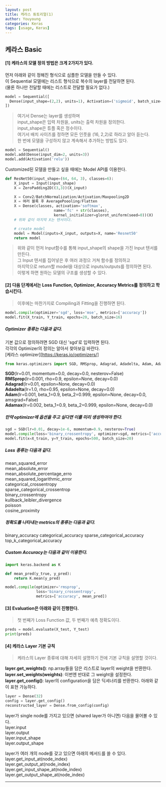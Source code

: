```yaml
---
layout: post
title: 케라스 튜토리얼(1)
author: Youyoung
categories: Keras
tags: [usage, Keras]
---
```


## 케라스 Basic

#### [1] 케라스의 모델 정의 방법은 크게 2가지가 있다.
먼저 아래와 같이 정해진 형식으로 심플한 모델을 만들 수 있다.  
이 Sequential 모델에는 리스트 형식으로 복수의 layer를 전달하면 된다.  
(물론 하나만 전달할 때에는 리스트로 전달할 필요가 없다.)  
```python
model = Sequential([
  Dense(input_shape=(2,2), units=1), Activation=('sigmoid', batch_size=16)
])
```

>여기서 Dense는 layer를 생성하며  
>input_shape은 입력 차원을, units는 출력 차원을 정의한다.  
>input_shape은 튜플 혹은 정수이다.  
>여기서 배치 사이즈를 정하면 모든 인풋을 (16, 2,2)로 하라고 알아 듣는다.  
>한 번에 모델을 구성하지 않고 계속해서 추가하는 방법도 있다.  


```python
model = Sequential()
model.add(Dense(input_dim=2, units=3))
model.add(Activation('relu'))
```

Customized된 모델을 만들고 싶을 때에는 Model API를 이용한다.
```python
def ResNet50(input_shape=(64, 64, 3), classes=6):
    X_input = Input(input_shape)
    X = ZeroPadding2D((3,3))(X_input)

    X = Conv2/BatchNormalization/Activation/Maxpooling2D
    X = 여러 블록 후 AveragePoooling/Flatten
    X = Dense(classes, activation='softmax',
                      name='fc' + str(classes),
                      kernel_initializer=glorot_uniform(seed=0))(X)
    # 위와 같이 마지막 X는 텐서이다.

    # create model
    model = Model(inputs=X_input, outputs=X, name='Resnet50'
    return model
```

>위와 같이 먼저 Input함수를 통해 input_shape의 shape을 가진 Input 텐서를 만든다.  
>그 Input 텐서를 집어넣은 후 여러 과정으 거쳐 함수를 정의하고  
>마지막으로 return할 model을 대상으로 inputs/outputs를 정의하면 된다.  
>이렇게 하면 원하는 모델의 구조를 생성할 수 있다.  

#### [2] 다음 단계에서는 Loss Function, Optimizer, Accuracy Metrics를 정의하고 학습시킨다.
>이후에는 마찬가지로 Compiling과 Fitting을 진행하면 된다.

```python
model.compile(optimizer='sgd', loss='mse', metrics=['accuracy'])
model.fit(X_train, Y_train, epochs=20, batch_size=16)
```

##### Optimizer 종류는 다음과 같다.
기본 값으로 정의하려면 SGD 대신 'sgd'로 입력하면 된다.  
각각의 Optimizer의 정의는 알아서 찾아보길 바란다.  
[케라스 optimizer][https://keras.io/optimizers/]

```python
from keras.optimizers import SGD, RMSprop, Adagrad, Adadelta, Adam, Adamax
```
**SGD**(lr=0.01, momentum=0.0, decay=0.0, nesterov=False)  
**RMSprop**(lr=0.001, rho=0.9, epsilon=None, decay=0.0)  
**Adagrad**(lr=0.01, epsilon=None, decay=0.0)  
**Adadelta**(lr=1.0, rho=0.95, epsilon=None, decay=0.0)  
**Adam**(lr=0.001, beta_1=0.9, beta_2=0.999, epsilon=None, decay=0.0, amsgrad=False)  
**Adamax**(lr=0.002, beta_1=0.9, beta_2=0.999, epsilon=None, decay=0.0)  

##### 만약 optimizer에 옵션을 주고 싶다면 이를 미리 생성하여야 한다.
```python
sgd = SGD(lr=0.01, decay=1e-6, momentum=0.9, nesterov=True)
model.compile(loss='binary_crossentropy', optimizer=sgd, metrics=['accuracy'])
model.fit(x=X_train, y=Y_train, epochs=500, batch_size=20)
```

##### Loss 종류는 다음과 같다.
mean_squared_error  
mean_absolute_error  
mean_absolute_percentage_erro  
mean_squared_logarithmic_error  
categorical_crossentropy  
sparse_categorical_crossentrop  
binary_crossentropy  
kullback_leibler_divergence  
poisson  
cosine_proximity  

##### 정확도를 나타내는 metrics의 종류는 다음과 같다.
binary_accuracy
categorical_accuracy
sparse_categorical_accuracy
top_k_categorical_accuracy

##### Custom Accuracy는 다음과 같이 이용한다.
```python
import keras.backend as K

def mean_pred(y_true, y_pred):
    return K.mean(y_pred)

model.compile(optimizer='rmsprop',
              loss='binary_crossentropy',
              metrics=['accuracy', mean_pred])
```

#### [3] Evaluation은 아래와 같이 진행한다.
> 첫 번째가 Loss Function 값, 두 번째가 예측 정확도이다.

```python
preds = model.evaluate(X_test, Y_test)
print(preds)
```

#### [4] 케라스 Layer 기본 규칙
>케라스의 Layer 종류에 대해 자세히 설명하기 전에 기본 규칙을 설명할 것이다.

**layer.get_weights()**: np.array들을 담은 리스트로 layer의 weight을 반환한다.  
**layer.set_weights(weights)**: 이번엔 반대로 그 weight을 설정한다.  
**layer.get_config()**: layer의 configuration을 담은 딕셔너리를 반환한다. 아래와 같이 표현 가능하다.

```python
layer = Dense(32)
config = layer.get_config()
reconstructed_layer = Dense.from_config(config)
```

layer가 single node를 가지고 있으면 (shared layer가 아니면) 다음을 물어볼 수 있다.  
layer.input  
layer.output  
layer.input_shape  
layer.output_shape  

layer가 여러 개의 node를 갖고 있으면 아래의 메서드를 쓸 수 있다.
layer.get_input_at(node_index)  
layer.get_output_at(node_index)  
layer.get_input_shape_at(node_index)  
layer.get_output_shape_at(node_index)  









---

